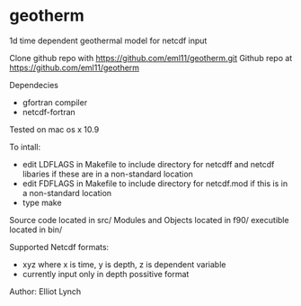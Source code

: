 geotherm
========

1d time dependent geothermal model for netcdf input

Clone github repo with https://github.com/eml11/geotherm.git
Github repo at https://github.com/eml11/geotherm

Dependecies
  - gfortran compiler
  - netcdf-fortran

Tested on mac os x 10.9

To intall:
  - edit LDFLAGS in Makefile to include directory for netcdff and
    netcdf libaries if these are in a non-standard location
  - edit FDFLAGS in Makefile to include directory for netcdf.mod
    if this is in a non-standard location 
  - type make


Source code located in src/
Modules and Objects located in f90/
executible located in bin/

Supported Netcdf formats:
  - xyz  where x is time, y is depth, z is dependent variable
  - currently input only in depth possitive format


Author: Elliot Lynch
